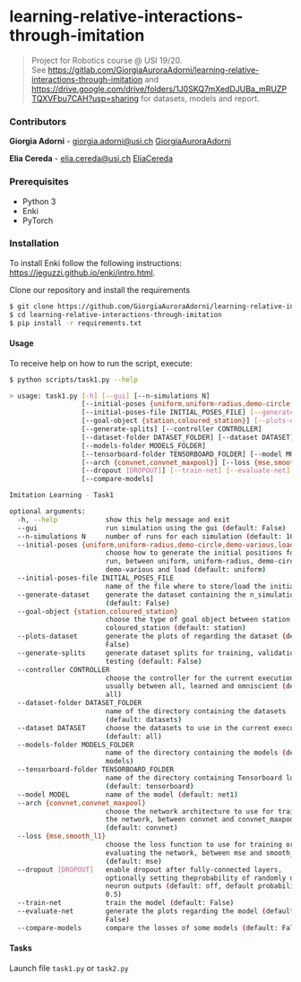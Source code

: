 # learning-relative-interactions-through-imitation

> Project for Robotics course @ USI 19/20.  
See https://gitlab.com/GiorgiaAuroraAdorni/learning-relative-interactions-through-imitation and https://drive.google.com/drive/folders/1J0SKQ7mXedDJUBa_mRUZPTQXVFbu7CAH?usp=sharing for datasets, models and report.

### Contributors

**Giorgia Adorni** - giorgia.adorni@usi.ch  [GiorgiaAuroraAdorni](https://github.com/GiorgiaAuroraAdorni)

**Elia Cereda** - elia.cereda@usi.ch  [EliaCereda](https://github.com/EliaCereda)

### Prerequisites

- Python 3
- Enki
- PyTorch

### Installation

To install Enki follow the following instructions: https://jeguzzi.github.io/enki/intro.html.

Clone our repository and install the requirements

```sh
$ git clone https://github.com/GiorgiaAuroraAdorni/learning-relative-interactions-through-imitation
$ cd learning-relative-interactions-through-imitation
$ pip install -r requirements.txt
```

#### Usage

To receive help on how to run the script, execute:

```sh
$ python scripts/task1.py --help

> usage: task1.py [-h] [--gui] [--n-simulations N]
                  [--initial-poses {uniform,uniform-radius,demo-circle,demo-various,load}]
                  [--initial-poses-file INITIAL_POSES_FILE] [--generate-dataset]
                  [--goal-object {station,coloured_station}] [--plots-dataset]
                  [--generate-splits] [--controller CONTROLLER]
                  [--dataset-folder DATASET_FOLDER] [--dataset DATASET]
                  [--models-folder MODELS_FOLDER]
                  [--tensorboard-folder TENSORBOARD_FOLDER] [--model MODEL]
                  [--arch {convnet,convnet_maxpool}] [--loss {mse,smooth_l1}]
                  [--dropout [DROPOUT]] [--train-net] [--evaluate-net]
                  [--compare-models]

Imitation Learning - Task1

optional arguments:
  -h, --help            show this help message and exit
  --gui                 run simulation using the gui (default: False)
  --n-simulations N     number of runs for each simulation (default: 1000)
  --initial-poses {uniform,uniform-radius,demo-circle,demo-various,load}
                        choose how to generate the initial positions for each
                        run, between uniform, uniform-radius, demo-circle,
                        demo-various and load (default: uniform)
  --initial-poses-file INITIAL_POSES_FILE
                        name of the file where to store/load the initial poses
  --generate-dataset    generate the dataset containing the n_simulations
                        (default: False)
  --goal-object {station,coloured_station}
                        choose the type of goal object between station and
                        coloured_station (default: station)
  --plots-dataset       generate the plots of regarding the dataset (default:
                        False)
  --generate-splits     generate dataset splits for training, validation and
                        testing (default: False)
  --controller CONTROLLER
                        choose the controller for the current execution
                        usually between all, learned and omniscient (default:
                        all)
  --dataset-folder DATASET_FOLDER
                        name of the directory containing the datasets
                        (default: datasets)
  --dataset DATASET     choose the datasets to use in the current execution
                        (default: all)
  --models-folder MODELS_FOLDER
                        name of the directory containing the models (default:
                        models)
  --tensorboard-folder TENSORBOARD_FOLDER
                        name of the directory containing Tensorboard logs
                        (default: tensorboard)
  --model MODEL         name of the model (default: net1)
  --arch {convnet,convnet_maxpool}
                        choose the network architecture to use for training
                        the network, between convnet and convnet_maxpool
                        (default: convnet)
  --loss {mse,smooth_l1}
                        choose the loss function to use for training or
                        evaluating the network, between mse and smooth_l1
                        (default: mse)
  --dropout [DROPOUT]   enable dropout after fully-connected layers,
                        optionally setting theprobability of randomly dropping
                        neuron outputs (default: off, default probability:
                        0.5)
  --train-net           train the model (default: False)
  --evaluate-net        generate the plots regarding the model (default:
                        False)
  --compare-models      compare the losses of some models (default: False)
```

#### Tasks

Launch file `task1.py` or `task2.py` 
